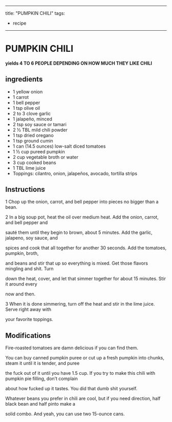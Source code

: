 
---
title: "PUMPKIN CHILI"
tags:
  - recipe
---

# PUMPKIN CHILI

#### yields  4 TO 6 PEOPLE DEPENDING ON HOW MUCH THEY LIKE CHILI

## ingredients
* 1 yellow onion
* 1 carrot
* 1 bell pepper
* 1 tsp olive oil
* 2 to 3 clove garlic
* 1 jalapeño, minced
* 2 tsp soy sauce or tamari
* 2 ½ TBL mild chili powder
* 1 tsp dried oregano
* 1 tsp ground cumin
* 1 can (14.5 ounces) low-salt diced tomatoes
* 1 ½ cup pureed pumpkin
* 2 cup vegetable broth or water
* 3 cup cooked beans
* 1 TBL lime juice
* Toppings: cilantro, onion, jalapeños, avocado, tortilla strips

## Instructions
1 Chop up the onion, carrot, and bell pepper into pieces no bigger than a bean.

2 In a big soup pot, heat the oil over medium heat. Add the onion, carrot, and bell pepper and

sauté them until they begin to brown, about 5 minutes. Add the garlic, jalapeno, soy sauce, and

spices and cook that all together for another 30 seconds. Add the tomatoes, pumpkin, broth,

and beans and stir that up so everything is mixed. Get those flavors mingling and shit. Turn

down the heat, cover, and let that simmer together for about 15 minutes. Stir it around every

now and then.

3 When it is done simmering, turn off the heat and stir in the lime juice. Serve right away with

your favorite toppings.



## Modifications
Fire-roasted tomatoes are damn delicious if you can find them.

 You can buy canned pumpkin puree or cut up a fresh pumpkin into chunks, steam it until it is tender, and puree

the fuck out of it until you have 1.5 cup. If you try to make this chili with pumpkin pie filling, don’t complain

about how fucked up it tastes. You did that dumb shit yourself.

 Whatever beans you prefer in chili are cool, but if you need direction, half black bean and half pinto make a

solid combo. And yeah, you can use two 15-ounce cans.




